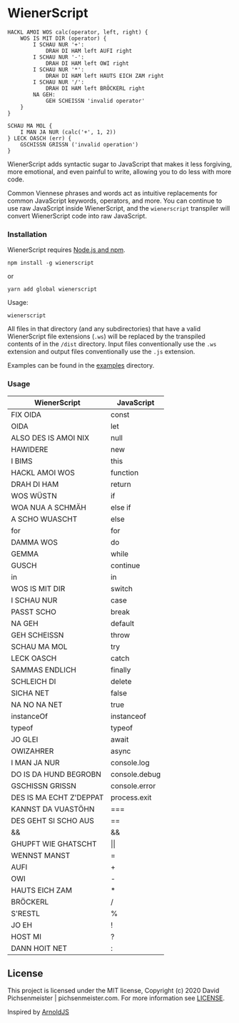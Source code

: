 # WienerScript

```
HACKL AMOI WOS calc(operator, left, right) {
    WOS IS MIT DIR (operator) {
        I SCHAU NUR '+':
            DRAH DI HAM left AUFI right
        I SCHAU NUR '-':
            DRAH DI HAM left OWI right   
        I SCHAU NUR '*':
            DRAH DI HAM left HAUTS EICH ZAM right   
        I SCHAU NUR '/':
            DRAH DI HAM left BRÖCKERL right
        NA GEH:
            GEH SCHEISSN 'invalid operator'          
    }
}

SCHAU MA MOL {
    I MAN JA NUR (calc('+', 1, 2))
} LECK OASCH (err) {
    GSCHISSN GRISSN ('invalid operation')
}
```

WienerScript adds syntactic sugar to JavaScript that makes it less forgiving, more emotional, and even painful to write, allowing you to do less with more code. 

Common Viennese phrases and words act as intuitive replacements for common JavaScript keywords, operators, and more. You can continue to use raw JavaScript inside WienerScript, and the `wienerscript` transpiler will convert WienerScript code into raw JavaScript.

### Installation

WienerScript requires [Node.js and npm](https://nodejs.org/en/).

```
npm install -g wienerscript
```

or

```
yarn add global wienerscript
```

Usage:

```
wienerscript
```    

All files in that directory (and any subdirectories) that have a valid WienerScript file extensions (`.ws`) will be replaced by the transpiled contents of in the `/dist` directory.
Input files conventionally use the `.ws` extension and output files conventionally use the `.js` extension.

Examples can be found in the [examples](examples) directory.


### Usage

| WienerScript | JavaScript |
| ----- | ----- |
| FIX OIDA | const |
| OIDA | let |
| ALSO DES IS AMOI NIX | null |
| HAWIDERE | new |
| I BIMS | this |
| HACKL AMOI WOS | function |
| DRAH DI HAM | return |
| WOS WÜSTN | if |
| WOA NUA A SCHMÄH | else if |
| A SCHO WUASCHT | else |
| for | for |
| DAMMA WOS | do |
| GEMMA | while |
| GUSCH | continue |
| in | in |
| WOS IS MIT DIR | switch |
| I SCHAU NUR | case |
| PASST SCHO | break |
| NA GEH | default |
| GEH SCHEISSN | throw |
| SCHAU MA MOL | try |
| LECK OASCH | catch |
| SAMMAS ENDLICH | finally |
| SCHLEICH DI | delete |
| SICHA NET | false |
| NA NO NA NET | true |
| instanceOf | instanceof |
| typeof | typeof |
| JO GLEI | await |
| OWIZAHRER | async |
| I MAN JA NUR | console.log |
| DO IS DA HUND BEGROBN | console.debug |
| GSCHISSN GRISSN | console.error |
| DES IS MA ECHT Z'DEPPAT | process.exit |
| KANNST DA VUASTÖHN | === |
| DES GEHT SI SCHO AUS | == |
| && | && |
| GHUPFT WIE GHATSCHT | \|\| |
| WENNST MANST | = |
| AUFI | + |
| OWI | - |
| HAUTS EICH ZAM | * |
| BRÖCKERL | / |
| S'RESTL | % |
| JO EH | ! |
| HOST MI | ? |
| DANN HOIT NET | : |

## License
This project is licensed under the MIT license, Copyright (c) 2020 David Pichsenmeister | pichsenmeister.com. For more information see [LICENSE](LICENSE).


Inspired by [ArnoldJS](https://github.com/pichsenmeister/ArnoldJS)